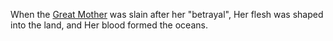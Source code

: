 When the [Great Mother](../World/Religion/Deities/The%Mother%Below.md) was slain after her "betrayal", Her flesh was shaped into the land, and Her blood formed the oceans.